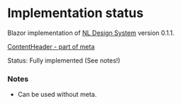 # Implementation status
Blazor implementation of [NL Design System](https://nl-design-system.gitlab.io/nl-design-system/index.html) version 0.1.1. 

[ContentHeader - part of meta](https://nl-design-system.gitlab.io/nl-design-system/componenten/meta/index.html)

Status: Fully implemented (See notes!)

### Notes
- Can be used without meta.